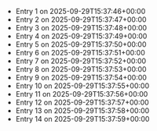 - Entry 1 on 2025-09-29T15:37:46+00:00
- Entry 2 on 2025-09-29T15:37:47+00:00
- Entry 3 on 2025-09-29T15:37:48+00:00
- Entry 4 on 2025-09-29T15:37:49+00:00
- Entry 5 on 2025-09-29T15:37:50+00:00
- Entry 6 on 2025-09-29T15:37:51+00:00
- Entry 7 on 2025-09-29T15:37:52+00:00
- Entry 8 on 2025-09-29T15:37:53+00:00
- Entry 9 on 2025-09-29T15:37:54+00:00
- Entry 10 on 2025-09-29T15:37:55+00:00
- Entry 11 on 2025-09-29T15:37:56+00:00
- Entry 12 on 2025-09-29T15:37:57+00:00
- Entry 13 on 2025-09-29T15:37:58+00:00
- Entry 14 on 2025-09-29T15:37:59+00:00
